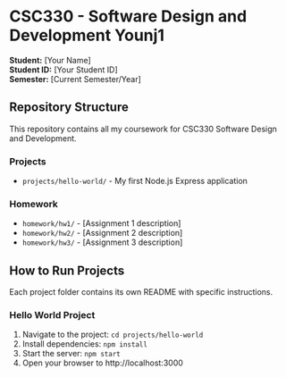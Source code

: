 # CSC330 - Software Design and Development Younj1

**Student:** [Your Name]  
**Student ID:** [Your Student ID]  
**Semester:** [Current Semester/Year]

## Repository Structure

This repository contains all my coursework for CSC330 Software Design and Development.

### Projects
- `projects/hello-world/` - My first Node.js Express application

### Homework
- `homework/hw1/` - [Assignment 1 description]
- `homework/hw2/` - [Assignment 2 description] 
- `homework/hw3/` - [Assignment 3 description]

## How to Run Projects

Each project folder contains its own README with specific instructions.

### Hello World Project
1. Navigate to the project: `cd projects/hello-world`
2. Install dependencies: `npm install`
3. Start the server: `npm start`
4. Open your browser to http://localhost:3000

